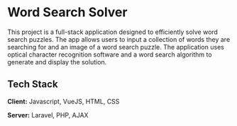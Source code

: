 
# Word Search Solver

This project is a full-stack application designed to efficiently solve word search puzzles. The app allows users to input a collection of words they are searching for and an image of a word search puzzle. The application uses optical character recognition software and a word search algorithm to generate and display the solution.


## Tech Stack

**Client:** Javascript, VueJS, HTML, CSS

**Server:** Laravel, PHP, AJAX

